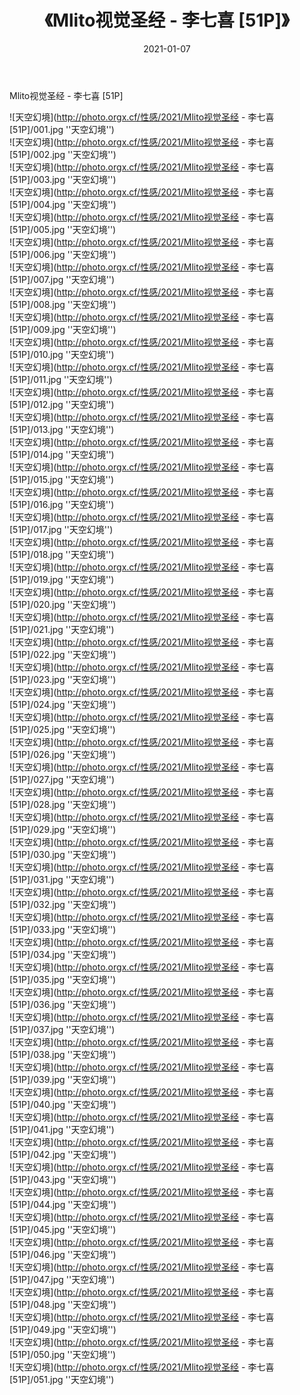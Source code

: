 ﻿---
layout: post
title:  《Mlito视觉圣经 - 李七喜 [51P]》
date:   2021-01-07
img: http://photo.orgx.cf/性感/2021/Mlito视觉圣经 - 李七喜 [51P]/000.jpg
categories: [美女, 性感, 泳衣]
---

Mlito视觉圣经 - 李七喜 [51P]



![天空幻境](http://photo.orgx.cf/性感/2021/Mlito视觉圣经 - 李七喜 [51P]/001.jpg ''天空幻境'') <br>
![天空幻境](http://photo.orgx.cf/性感/2021/Mlito视觉圣经 - 李七喜 [51P]/002.jpg ''天空幻境'') <br>
![天空幻境](http://photo.orgx.cf/性感/2021/Mlito视觉圣经 - 李七喜 [51P]/003.jpg ''天空幻境'') <br>
![天空幻境](http://photo.orgx.cf/性感/2021/Mlito视觉圣经 - 李七喜 [51P]/004.jpg ''天空幻境'') <br>
![天空幻境](http://photo.orgx.cf/性感/2021/Mlito视觉圣经 - 李七喜 [51P]/005.jpg ''天空幻境'') <br>
![天空幻境](http://photo.orgx.cf/性感/2021/Mlito视觉圣经 - 李七喜 [51P]/006.jpg ''天空幻境'') <br>
![天空幻境](http://photo.orgx.cf/性感/2021/Mlito视觉圣经 - 李七喜 [51P]/007.jpg ''天空幻境'') <br>
![天空幻境](http://photo.orgx.cf/性感/2021/Mlito视觉圣经 - 李七喜 [51P]/008.jpg ''天空幻境'') <br>
![天空幻境](http://photo.orgx.cf/性感/2021/Mlito视觉圣经 - 李七喜 [51P]/009.jpg ''天空幻境'') <br>
![天空幻境](http://photo.orgx.cf/性感/2021/Mlito视觉圣经 - 李七喜 [51P]/010.jpg ''天空幻境'') <br>
![天空幻境](http://photo.orgx.cf/性感/2021/Mlito视觉圣经 - 李七喜 [51P]/011.jpg ''天空幻境'') <br>
![天空幻境](http://photo.orgx.cf/性感/2021/Mlito视觉圣经 - 李七喜 [51P]/012.jpg ''天空幻境'') <br>
![天空幻境](http://photo.orgx.cf/性感/2021/Mlito视觉圣经 - 李七喜 [51P]/013.jpg ''天空幻境'') <br>
![天空幻境](http://photo.orgx.cf/性感/2021/Mlito视觉圣经 - 李七喜 [51P]/014.jpg ''天空幻境'') <br>
![天空幻境](http://photo.orgx.cf/性感/2021/Mlito视觉圣经 - 李七喜 [51P]/015.jpg ''天空幻境'') <br>
![天空幻境](http://photo.orgx.cf/性感/2021/Mlito视觉圣经 - 李七喜 [51P]/016.jpg ''天空幻境'') <br>
![天空幻境](http://photo.orgx.cf/性感/2021/Mlito视觉圣经 - 李七喜 [51P]/017.jpg ''天空幻境'') <br>
![天空幻境](http://photo.orgx.cf/性感/2021/Mlito视觉圣经 - 李七喜 [51P]/018.jpg ''天空幻境'') <br>
![天空幻境](http://photo.orgx.cf/性感/2021/Mlito视觉圣经 - 李七喜 [51P]/019.jpg ''天空幻境'') <br>
![天空幻境](http://photo.orgx.cf/性感/2021/Mlito视觉圣经 - 李七喜 [51P]/020.jpg ''天空幻境'') <br>
![天空幻境](http://photo.orgx.cf/性感/2021/Mlito视觉圣经 - 李七喜 [51P]/021.jpg ''天空幻境'') <br>
![天空幻境](http://photo.orgx.cf/性感/2021/Mlito视觉圣经 - 李七喜 [51P]/022.jpg ''天空幻境'') <br>
![天空幻境](http://photo.orgx.cf/性感/2021/Mlito视觉圣经 - 李七喜 [51P]/023.jpg ''天空幻境'') <br>
![天空幻境](http://photo.orgx.cf/性感/2021/Mlito视觉圣经 - 李七喜 [51P]/024.jpg ''天空幻境'') <br>
![天空幻境](http://photo.orgx.cf/性感/2021/Mlito视觉圣经 - 李七喜 [51P]/025.jpg ''天空幻境'') <br>
![天空幻境](http://photo.orgx.cf/性感/2021/Mlito视觉圣经 - 李七喜 [51P]/026.jpg ''天空幻境'') <br>
![天空幻境](http://photo.orgx.cf/性感/2021/Mlito视觉圣经 - 李七喜 [51P]/027.jpg ''天空幻境'') <br>
![天空幻境](http://photo.orgx.cf/性感/2021/Mlito视觉圣经 - 李七喜 [51P]/028.jpg ''天空幻境'') <br>
![天空幻境](http://photo.orgx.cf/性感/2021/Mlito视觉圣经 - 李七喜 [51P]/029.jpg ''天空幻境'') <br>
![天空幻境](http://photo.orgx.cf/性感/2021/Mlito视觉圣经 - 李七喜 [51P]/030.jpg ''天空幻境'') <br>
![天空幻境](http://photo.orgx.cf/性感/2021/Mlito视觉圣经 - 李七喜 [51P]/031.jpg ''天空幻境'') <br>
![天空幻境](http://photo.orgx.cf/性感/2021/Mlito视觉圣经 - 李七喜 [51P]/032.jpg ''天空幻境'') <br>
![天空幻境](http://photo.orgx.cf/性感/2021/Mlito视觉圣经 - 李七喜 [51P]/033.jpg ''天空幻境'') <br>
![天空幻境](http://photo.orgx.cf/性感/2021/Mlito视觉圣经 - 李七喜 [51P]/034.jpg ''天空幻境'') <br>
![天空幻境](http://photo.orgx.cf/性感/2021/Mlito视觉圣经 - 李七喜 [51P]/035.jpg ''天空幻境'') <br>
![天空幻境](http://photo.orgx.cf/性感/2021/Mlito视觉圣经 - 李七喜 [51P]/036.jpg ''天空幻境'') <br>
![天空幻境](http://photo.orgx.cf/性感/2021/Mlito视觉圣经 - 李七喜 [51P]/037.jpg ''天空幻境'') <br>
![天空幻境](http://photo.orgx.cf/性感/2021/Mlito视觉圣经 - 李七喜 [51P]/038.jpg ''天空幻境'') <br>
![天空幻境](http://photo.orgx.cf/性感/2021/Mlito视觉圣经 - 李七喜 [51P]/039.jpg ''天空幻境'') <br>
![天空幻境](http://photo.orgx.cf/性感/2021/Mlito视觉圣经 - 李七喜 [51P]/040.jpg ''天空幻境'') <br>
![天空幻境](http://photo.orgx.cf/性感/2021/Mlito视觉圣经 - 李七喜 [51P]/041.jpg ''天空幻境'') <br>
![天空幻境](http://photo.orgx.cf/性感/2021/Mlito视觉圣经 - 李七喜 [51P]/042.jpg ''天空幻境'') <br>
![天空幻境](http://photo.orgx.cf/性感/2021/Mlito视觉圣经 - 李七喜 [51P]/043.jpg ''天空幻境'') <br>
![天空幻境](http://photo.orgx.cf/性感/2021/Mlito视觉圣经 - 李七喜 [51P]/044.jpg ''天空幻境'') <br>
![天空幻境](http://photo.orgx.cf/性感/2021/Mlito视觉圣经 - 李七喜 [51P]/045.jpg ''天空幻境'') <br>
![天空幻境](http://photo.orgx.cf/性感/2021/Mlito视觉圣经 - 李七喜 [51P]/046.jpg ''天空幻境'') <br>
![天空幻境](http://photo.orgx.cf/性感/2021/Mlito视觉圣经 - 李七喜 [51P]/047.jpg ''天空幻境'') <br>
![天空幻境](http://photo.orgx.cf/性感/2021/Mlito视觉圣经 - 李七喜 [51P]/048.jpg ''天空幻境'') <br>
![天空幻境](http://photo.orgx.cf/性感/2021/Mlito视觉圣经 - 李七喜 [51P]/049.jpg ''天空幻境'') <br>
![天空幻境](http://photo.orgx.cf/性感/2021/Mlito视觉圣经 - 李七喜 [51P]/050.jpg ''天空幻境'') <br>
![天空幻境](http://photo.orgx.cf/性感/2021/Mlito视觉圣经 - 李七喜 [51P]/051.jpg ''天空幻境'') <br>